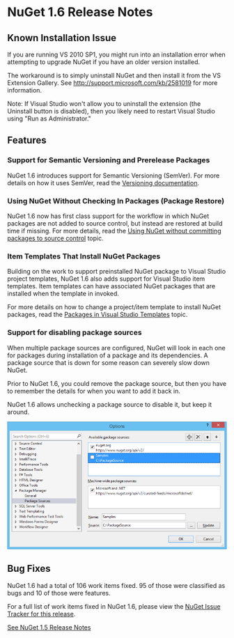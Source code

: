 ﻿# NuGet 1.6 Release Notes

## Known Installation Issue
If you are running VS 2010 SP1, you might run into an installation error when attempting to upgrade 
NuGet if you have an older version installed.

The workaround is to simply uninstall NuGet and then install it from the VS Extension Gallery.  See
<a href="http://support.microsoft.com/kb/2581019">http://support.microsoft.com/kb/2581019</a> for more information.

Note: If Visual Studio won't allow you to uninstall the extension (the Uninstall button is disabled),
then you likely need to restart Visual Studio using "Run as Administrator."

## Features

### Support for Semantic Versioning and Prerelease Packages
NuGet 1.6 introduces support for Semantic Versioning (SemVer). For more details on how it uses 
SemVer, read the [Versioning documentation](../Create/Versioning).

### Using NuGet Without Checking In Packages (Package Restore)
NuGet 1.6 now has first class support for the workflow in which NuGet packages are not added 
to source control, but instead are restored at build time if missing. For more details, read 
the [Using NuGet without committing packages to source control](../Consume/Package-Restore/MSBuild-Integrated) 
topic.

### Item Templates That Install NuGet Packages 
Building on the work to support preinstalled NuGet package to Visual Studio project templates, 
NuGet 1.6 also adds support for Visual Studio item templates. Item templates can have associated 
NuGet packages that are installed when the template in invoked.

For more details on how to change a project/item template to install NuGet packages, read the 
[Packages in Visual Studio Templates](../Create/Packages-in-Visual-Studio-Templates) topic.

### Support for disabling package sources
When multiple package sources are configured, NuGet will look in each one for packages during 
installation of a package and its dependencies. A package source that is down for some reason 
can severely slow down NuGet.

Prior to NuGet 1.6, you could remove the package source, but then you have to remember the details 
for when you want to add it back in.

NuGet 1.6 allows unchecking a package source to disable it, but keep it around.

![Disabling a package](../images/Consume/package-source-with-disabled-source.png)

## Bug Fixes
NuGet 1.6 had a total of 106 work items fixed. 95 of those were classified as bugs and 10 of those were 
features.

For a full list of work items fixed in NuGet 1.6, please view the [NuGet Issue Tracker for this release](http://nuget.codeplex.com/workitem/list/advanced?keyword=&status=Closed&type=All&priority=All&release=NuGet%201.6&assignedTo=All&component=All&sortField=Votes&sortDirection=Descending&page=0).

[See NuGet 1.5 Release Notes](nuget-1.5)
